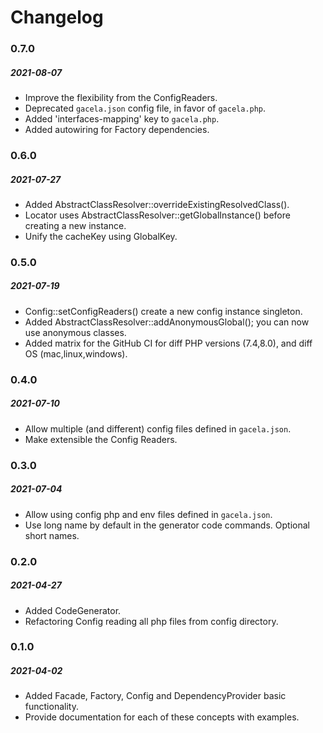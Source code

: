 # Changelog

### 0.7.0
##### 2021-08-07

- Improve the flexibility from the ConfigReaders.
- Deprecated `gacela.json` config file, in favor of `gacela.php`.
- Added 'interfaces-mapping' key to `gacela.php`.
- Added autowiring for Factory dependencies.

### 0.6.0
##### 2021-07-27

- Added AbstractClassResolver::overrideExistingResolvedClass().
- Locator uses AbstractClassResolver::getGlobalInstance() before creating a new instance.
- Unify the cacheKey using GlobalKey.

### 0.5.0
##### 2021-07-19

- Config::setConfigReaders() create a new config instance singleton.
- Added AbstractClassResolver::addAnonymousGlobal(); you can now use anonymous classes.
- Added matrix for the GitHub CI for diff PHP versions (7.4,8.0), and diff OS (mac,linux,windows).

### 0.4.0
##### 2021-07-10

- Allow multiple (and different) config files defined in `gacela.json`.
- Make extensible the Config Readers.

### 0.3.0
##### 2021-07-04

- Allow using config php and env files defined in `gacela.json`.
- Use long name by default in the generator code commands. Optional short names.

### 0.2.0
##### 2021-04-27

- Added CodeGenerator.
- Refactoring Config reading all php files from config directory.

### 0.1.0
##### 2021-04-02

- Added Facade, Factory, Config and DependencyProvider basic functionality.
- Provide documentation for each of these concepts with examples.
